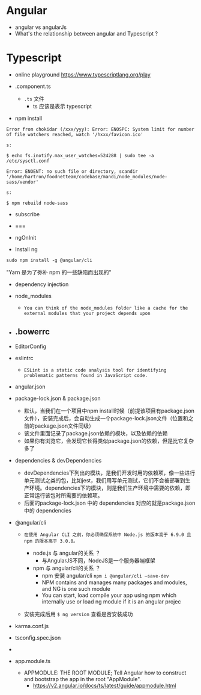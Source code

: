 # Angular
- angular vs angularJs
- What's the relationship between angular and Typescript ?

# Typescript
- online playground https://www.typescriptlang.org/play


- .component.ts
    - `.ts` 文件
        - ts 应该是表示 typescript

- npm install


```
Error from chokidar (/xxx/yyy): Error: ENOSPC: System limit for number of file watchers reached, watch '/hxxx/favicon.ico'

s:

$ echo fs.inotify.max_user_watches=524288 | sudo tee -a /etc/sysctl.conf
```

```
Error: ENOENT: no such file or directory, scandir '/home/hartron/foodnetteam/codebase/mandi/node_modules/node-sass/vendor'

s:

$ npm rebuild node-sass
```

- subscribe

- ===

- ngOnInit

- Install ng
```
sudo npm install -g @angular/cli
```


"Yarn 是为了弥补 npm 的一些缺陷而出现的"


- dependency injection

- node_modules
    - `You can think of the node_modules folder like a cache for the external modules that your project depends upon`

- .bowerrc
    - 

- EditorConfig

- eslintrc
    - `ESLint is a static code analysis tool for identifying problematic patterns found in JavaScript code.`

- angular.json

- package-lock.json & package.json
    - 默认，当我们在一个项目中npm install时候（前提该项目有package.json文件），安装完成后，会自动生成一个package-lock.json文件（位置和之前的package.json文件同级）
    - 该文件里面记录了package.json依赖的模块，以及依赖的依赖
    - 如果你有浏览它，会发现它长得类似package.json的依赖，但是比它复杂多了

- dependencies & devDependencies
    - devDependencies下列出的模块，是我们开发时用的依赖项，像一些进行单元测试之类的包，比如jest，我们用写单元测试，它们不会被部署到生产环境。dependencies下的模块，则是我们生产环境中需要的依赖，即正常运行该包时所需要的依赖项。
    - 后面的package-lock.json 中的 dependencies 对应的就是package.json中的 dependencies


- @angular/cli
    - `在使用 Angular CLI 之前，你必须确保系统中 Node.js 的版本高于 6.9.0 且 npm 的版本高于 3.0.0。`
        - node.js 与 angular的关系 ？
            - 与AngularJS不同，NodeJS是一个服务器端框架
        - npm 与 angular/cli的关系 ？
            - npm 安装 angular/cli  `npm i @angular/cli –save-dev`
            - NPM contains and manages many packages and modules, and NG is one such module
            - You can start, load compile your app using npm which internally use or load ng module if it is an angular projec

    - 安装完成后用 `$ ng version` 查看是否安装成功

- karma.conf.js

- tsconfig.spec.json

- <router-outlet></router-outlet>

- app.module.ts
    - APPMODULE: THE ROOT MODULE; Tell Angular how to construct and bootstrap the app in the root "AppModule".
        - https://v2.angular.io/docs/ts/latest/guide/appmodule.html
    
